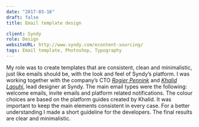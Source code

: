 ```yaml
---
date: "2017-03-16"
draft: false
title: Email template design

client: Syndy
role: Design
websiteURL: http://www.syndy.com/econtent-sourcing/
tags: Email template, Photoshop, Typography
---
```


My role was to create templates that are consistent, clean and minimalistic,
just like emails should be, with the look and feel of Syndy’s platform. I was
working together with the company’s CTO [*Rogier Pennink*][Rogier] and [*Khalid
Laouhi*][Khalid], lead designer at Syndy. The main email types were the
following: welcome emails, invite emails and platform related notifications. The
colour choices are based on the platform guides created by Khalid. It was
important to keep the main elements consistent in every case. For a better
understanding I made a short guideline for the developers. The final results are
clear and minimalistic.

[Khalid]: http://khalidl.nl
[Algis]: https://nl.linkedin.com/in/algirdas-desceras-760ba525
[Rogier]: https://nl.linkedin.com/in/rogier-pennink-05684b41
[Boris]: https://nl.linkedin.com/in/borissamoylenko
